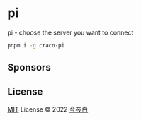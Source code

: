 # pi

pi - choose the server you want to connect

```bash
pnpm i -g craco-pi
```

## Sponsors

<!-- <p align="center">
  <a href="https://cdn.jsdelivr.net/gh/antfu/static/sponsors.svg">
    <img src='https://cdn.jsdelivr.net/gh/antfu/static/sponsors.svg'/>
  </a>
</p> -->

## License

[MIT](./LICENSE) License © 2022 [今夜白](https://github.com/gaaraly)
